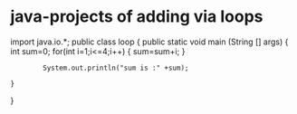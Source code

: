 # java-projects of adding via loops
import java.io.*;
public class loop {
public static void main (String [] args)
        {
        int sum=0;
        for(int i=1;i<=4;i++)
        {
            sum=sum+i;
        }
        
            System.out.println("sum is :" +sum);
        
    }
}
